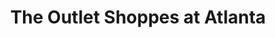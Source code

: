 ---
title: "The Outlet Shoppes at Atlanta"
url: /woodstock/the-outlet-shoppes-at-atlanta/
shop: Einkaufszentrum
---